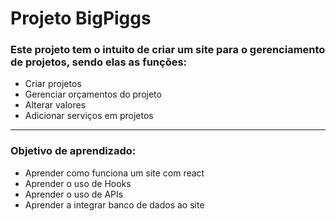 # Projeto BigPiggs

 ### Este projeto tem o intuito de criar um site para o gerenciamento de projetos, sendo elas as funções:
 - Criar projetos
 - Gerenciar orçamentos do projeto
 - Alterar valores
 - Adicionar serviços em projetos
 ___
 ### Objetivo de aprendizado:
 
 - Aprender como funciona um site com react
 - Aprender o uso de Hooks
 - Aprender o uso de APIs
 - Aprender a integrar banco de dados ao site
